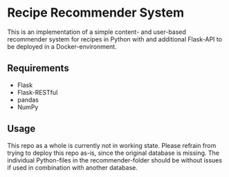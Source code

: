 # Recipe Recommender System

This is an implementation of a simple content- and user-based recommender system for recipes in Python with and additional Flask-API to be deployed in a Docker-environment. 

## Requirements

* Flask
* Flask-RESTful
* pandas
* NumPy

## Usage

This repo as a whole is currently not in working state. Please refrain from trying to deploy this repo as-is, since the original database is missing.
The individual Python-files in the recommender-folder should be without issues if used in combination with another database.